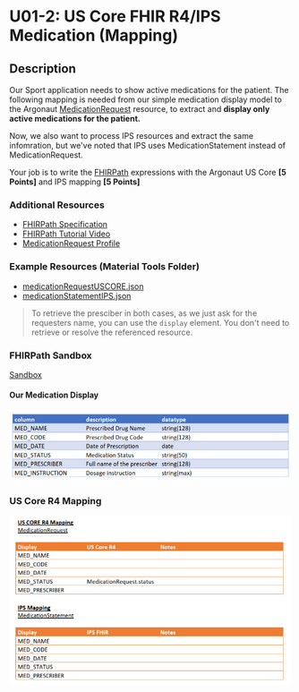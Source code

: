 # U01-2: US Core FHIR R4/IPS Medication (Mapping)

## Description

Our Sport application needs to show active medications for the patient. The following mapping is needed from our simple medication display model to the Argonaut [MedicationRequest](https://www.hl7.org/fhir/us/core/StructureDefinition-us-core-medicationrequest.html) resource, to extract and **display only active medications for the patient.**

Now, we also want to process IPS resources and extract the same infomration, but we've noted that IPS uses MedicationStatement instead of MedicationRequest.

Your job is to write the [FHIRPath](http://hl7.org/fhirpath/) expressions with the Argonaut US Core **[5 Points]** and IPS mapping **[5 Points]**


### Additional Resources

* [FHIRPath Specification](http://hl7.org/fhirpath/)
* [FHIRPath Tutorial Video](https://www.youtube.com/watch?v=m0nwSwUxg58)
* [MedicationRequest Profile](http://hl7.org/fhir/us/core/StructureDefinition-uscore-medicationrequest.htm)


### Example Resources (Material Tools Folder)

* [medicationRequestUSCORE.json](../../Material%20Tools/medicationRequestUSCORE.json)
* [medicationStatementIPS.json](../../Material%20Tools/medicationStatementIPS.json)

> To retrieve the presciber in both cases, as we just ask for the requesters name, you can use the `display` element. You don't need to retrieve or resolve the referenced resource.


### FHIRPath Sandbox

[Sandbox](http://niquola.github.io/fhirpath-demo/#/)

#### Our Medication Display
![medication-display-table](../U01-2/images/medication-display.jpg)

### US Core R4 Mapping
![US Core R4 Mapping Table](../U01-2/images/us-core-r4-mapping.jpg)